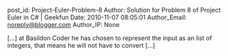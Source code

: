 post_id: Project-Euler-Problem-8
Author: Solution for Problem 8 of Project Euler in C# | Geekfun
Date: 2010-11-07 08:05:01
Author_Email: noreply@blogger.com
Author_IP: None

[...] at Basildon Coder he has chosen to represent the input as an list of integers, that means he will not have to convert [...]
